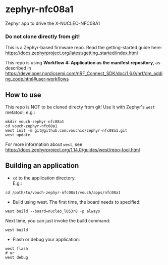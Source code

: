 # zephyr-nfc08a1
Zephyr app to drive the X-NUCLEO-NFC08A1

### Do not clone directly from git!

This is a Zephyr-based firmware repo.
Read the getting-started guide here: <https://docs.zephyrproject.org/latest/getting_started/index.html>

This repo is using **Workflow 4: Application as the manifest repository**,
as described in <https://developer.nordicsemi.com/nRF_Connect_SDK/doc/1.6.0/nrf/dm_adding_code.html#user-workflows>


## How to use

This repo is NOT to be cloned directy from git!
Use it with Zephyr's `west` metatool, e.g.:
```
mkdir vouch-zephyr-nfc08a1
cd vouch-zephyr-nfc08a1
west init -m git@github.com:vouchio/zephyr-nfc08a1.git
west update
```

For more information about `west`, see <https://docs.zephyrproject.org/1.14.0/guides/west/repo-tool.html>

## Building an application

* `cd` to the application directory.\
 E.g.:
 ```
 cd /path/to/vouch-zephyr-nfc08a1/vouch/apps/nfc08a1
 ```

* Build using west. The first time, the board needs to specified:
 ```
 west build --board=nucleo_l053r8 -p always
 ```

 Next time, you can just invoke the build command:
 ```
 west build
 ```

* Flash or debug your application:
 ```
 west flash
 # or
 west debug
 ```
